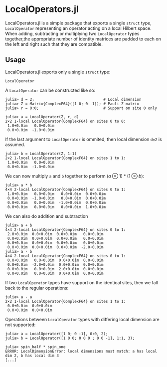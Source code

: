 # LocalOperators.jl

LocalOperators.jl is a simple package that exports a single `struct` type, `LocalOperator` representing an operator acting on a local Hilbert space. When adding, subtracting or multiplying two `LocalOperator` types together,the appropriate number of identity matrices are padded to each on the left and right such that they are compatible. 

## Usage

LocalOperators.jl exports only a single `struct` type:

```@docs
LocalOperator
```

A `LocalOperator` can be constructed like so:

```jldoctest ztimesz
julia> d = 2;                               # Local dimension 
julia> Z = Matrix{ComplexF64}([1 0; 0 -1]); # Pauli Z matrix
julia> r = 0:0;                             # Support on site 0 only

julia> a = LocalOperator(Z, r, d)
2×2 1-local LocalOperator{ComplexF64} on sites 0 to 0:
 1.0+0.0im   0.0+0.0im
 0.0+0.0im  -1.0+0.0im
```
If the last argument to `LocalOperator` is ommited, then local dimension `d=2` is assumed.
```jldoctest ztimesz
julia> b = LocalOperator(Z, 1:1)
2×2 1-local LocalOperator{ComplexF64} on sites 1 to 1:
 1.0+0.0im   0.0+0.0im
 0.0+0.0im  -1.0+0.0im
```
We can now multiply `a` and `b` together to perform $(a \otimes 1) * (1 \otimes b)$:
```jldoctest ztimesz
julia> a * b 
4×4 2-local LocalOperator{ComplexF64} on sites 0 to 1:
 1.0+0.0im   0.0+0.0im   0.0+0.0im  0.0+0.0im
 0.0+0.0im  -1.0+0.0im   0.0+0.0im  0.0+0.0im
 0.0+0.0im   0.0+0.0im  -1.0+0.0im  0.0+0.0im
 0.0+0.0im   0.0+0.0im   0.0+0.0im  1.0+0.0im
```
We can also do addition and subtraction
```jldoctest ztimesz
julia> a + b 
4×4 2-local LocalOperator{ComplexF64} on sites 0 to 1:
 2.0+0.0im  0.0+0.0im  0.0+0.0im   0.0+0.0im
 0.0+0.0im  0.0+0.0im  0.0+0.0im   0.0+0.0im
 0.0+0.0im  0.0+0.0im  0.0+0.0im   0.0+0.0im
 0.0+0.0im  0.0+0.0im  0.0+0.0im  -2.0+0.0im
julia> a - b 
4×4 2-local LocalOperator{ComplexF64} on sites 0 to 1:
 0.0+0.0im   0.0+0.0im  0.0+0.0im  0.0+0.0im
 0.0+0.0im  -2.0+0.0im  0.0+0.0im  0.0+0.0im
 0.0+0.0im   0.0+0.0im  2.0+0.0im  0.0+0.0im
 0.0+0.0im   0.0+0.0im  0.0+0.0im  0.0+0.0im
```
If two `LocalOperator` types have support on the identical sites, then we fall back to the regular operations:
```jldoctest
julia> a - a
2×2 1-local LocalOperator{ComplexF64} on sites 1 to 1:
 0.0+0.0im  0.0+0.0im
 0.0+0.0im  0.0+0.0im
```
Operations between `LocalOperator` types with differing local dimension are not supported:
```jldoctest
julia> a = LocalOperator([1 0; 0 -1], 0:0, 2);
julia> b = LocalOperator([1 0 0; 0 0 0 ; 0 0 -1], 1:1, 3);

julia> spin_half * spin_one
ERROR: LocalDimensionError: local dimensions must match: a has local dim 2, b has local dim 3
[...]
```
